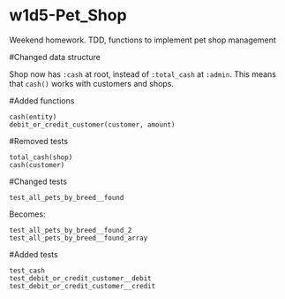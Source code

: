 # w1d5-Pet_Shop
Weekend homework. TDD, functions to implement pet shop management

#Changed data structure

Shop now has `:cash` at root, instead of `:total_cash` at `:admin`. This means that `cash()` works with customers and shops.

#Added functions
```
cash(entity)
debit_or_credit_customer(customer, amount)
```
#Removed tests
```
total_cash(shop)
cash(customer)
```
#Changed tests

`test_all_pets_by_breed__found`

Becomes:
```
test_all_pets_by_breed__found_2
test_all_pets_by_breed__found_array
```
#Added tests

```
test_cash
test_debit_or_credit_customer__debit
test_debit_or_credit_customer__credit
```
